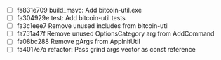 - [ ] fa831e709 build_msvc: Add bitcoin-util.exe
- [ ] fa304929e test: Add bitcoin-util tests
- [ ] fa3c1eee7 Remove unused includes from bitcoin-util
- [ ] fa751a47f Remove unused OptionsCategory arg from AddCommand
- [ ] fa08bc288 Remove gArgs from AppInitUtil
- [ ] fa4017e7a refactor: Pass grind args vector as const reference